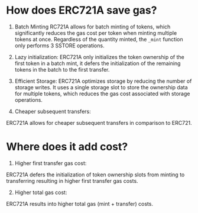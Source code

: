 # How does ERC721A save gas?

1. Batch Minting
RC721A allows for batch minting of tokens, which significantly reduces the gas cost per token when minting multiple tokens at once. Regardless of the quantity minted, the `_mint` function only performs 3 SSTORE operations.

2. Lazy initialization:
ERC721A only initializes the token ownership of the first token in a batch mint, it defers the initialization of the remaining tokens in the batch to the first transfer.

3. Efficient Storage:
ERC721A optimizes storage by reducing the number of storage writes. It uses a single storage slot to store the ownership data for multiple tokens, which reduces the gas cost associated with storage operations.

4. Cheaper subsequent transfers:

ERC721A allows for cheaper subsequent transfers in comparison to ERC721.



# Where does it add cost?

1. Higher first transfer gas cost:

ERC721A defers the initialization of token ownership slots from minting to transferring resulting in higher first transfer gas costs.

2. Higher total gas cost:

ERC721A results into higher total gas (mint + transfer) costs.





